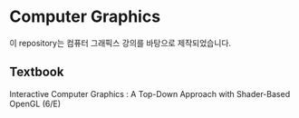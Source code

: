 # Computer Graphics

이 repository는 컴퓨터 그래픽스 강의를 바탕으로 제작되었습니다.

## Textbook
Interactive Computer Graphics : A Top-Down Approach with Shader-Based OpenGL (6/E)

